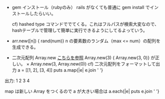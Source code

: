 + gem インストール（rubyのみ）
  rails がなくても普通に gem install でインストールしたらいい。
  

  cf) hashed 
  type コマンドででてくる。これはフルパスが検索大変なので、hashテーブルで管理して簡単に実行できるようにしてるよっていう。

+ arr.new([n]) { rand(num)}
n の要素数のランダム（max <= num）の配列を生成できる。

+ 二次元配列 Array.new
[こちらを参照](https://simanman.hatenablog.com/entry/2013/06/24/200306)
Array.new(3) { Array.new(3, 0)} が正しい。
× Array.new(3, Array.new(0))
cf) 二次元配列をフォーマットして出力
a = [[1, 2], [3, 4]]
puts a.map{|e| e.join ' '}

出力:
1 2
3 4

map は新しい Array をつくるので a が大きい場合は
a.each{|e| puts e.join ' '}
